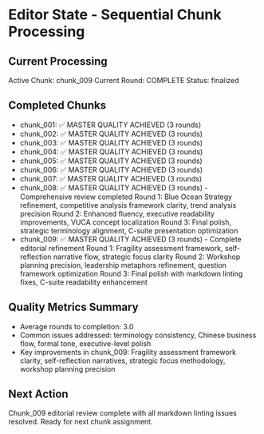 # Editor State - Sequential Chunk Processing

## Current Processing
Active Chunk: chunk_009
Current Round: COMPLETE
Status: finalized

## Completed Chunks
- chunk_001: ✅ MASTER QUALITY ACHIEVED (3 rounds)
- chunk_002: ✅ MASTER QUALITY ACHIEVED (3 rounds)
- chunk_003: ✅ MASTER QUALITY ACHIEVED (3 rounds)
- chunk_004: ✅ MASTER QUALITY ACHIEVED (3 rounds)
- chunk_005: ✅ MASTER QUALITY ACHIEVED (3 rounds)
- chunk_006: ✅ MASTER QUALITY ACHIEVED (3 rounds)
- chunk_007: ✅ MASTER QUALITY ACHIEVED (3 rounds)
- chunk_008: ✅ MASTER QUALITY ACHIEVED (3 rounds) - Comprehensive review completed
  Round 1: Blue Ocean Strategy refinement, competitive analysis framework clarity, trend analysis precision
  Round 2: Enhanced fluency, executive readability improvements, VUCA concept localization
  Round 3: Final polish, strategic terminology alignment, C-suite presentation optimization
- chunk_009: ✅ MASTER QUALITY ACHIEVED (3 rounds) - Complete editorial refinement
  Round 1: Fragility assessment framework, self-reflection narrative flow, strategic focus clarity
  Round 2: Workshop planning precision, leadership metaphors refinement, question framework optimization
  Round 3: Final polish with markdown linting fixes, C-suite readability enhancement

## Quality Metrics Summary

- Average rounds to completion: 3.0
- Common issues addressed: terminology consistency, Chinese business flow, formal tone, executive-level polish
- Key improvements in chunk_009: Fragility assessment framework clarity, self-reflection narratives, strategic focus methodology, workshop planning precision

## Next Action

Chunk_009 editorial review complete with all markdown linting issues resolved. Ready for next chunk assignment.
